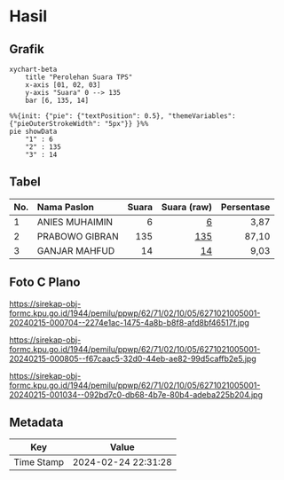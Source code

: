 # Hasil

## Grafik

```mermaid
xychart-beta
    title "Perolehan Suara TPS"
    x-axis [01, 02, 03]
    y-axis "Suara" 0 --> 135
    bar [6, 135, 14]
```

```mermaid
%%{init: {"pie": {"textPosition": 0.5}, "themeVariables": {"pieOuterStrokeWidth": "5px"}} }%%
pie showData
    "1" : 6
    "2" : 135
    "3" : 14
```

## Tabel

| No. | Nama Paslon    | Suara | Suara (raw) | Persentase |
|:--- |:-------------- | -----:| -----------:| ----------:|
| 1   | ANIES MUHAIMIN | 6     | [6][p-1]    | 3,87       |
| 2   | PRABOWO GIBRAN | 135   | [135][p-2]  | 87,10      |
| 3   | GANJAR MAHFUD  | 14    | [14][p-3]   | 9,03       |


[p-1]: https://github.com/gigit-pemilu/pemilu-2024-62-kalimantan-tengah/blob/main/pilpres/hitung-suara/sub/62-kalimantan-tengah/sub/71-kota-palangkaraya/sub/02-bukit-batu/sub/1005-sei-gohong/sub/001-tps/sub/paslon-1.txt
[p-2]: https://github.com/gigit-pemilu/pemilu-2024-62-kalimantan-tengah/blob/main/pilpres/hitung-suara/sub/62-kalimantan-tengah/sub/71-kota-palangkaraya/sub/02-bukit-batu/sub/1005-sei-gohong/sub/001-tps/sub/paslon-2.txt
[p-3]: https://github.com/gigit-pemilu/pemilu-2024-62-kalimantan-tengah/blob/main/pilpres/hitung-suara/sub/62-kalimantan-tengah/sub/71-kota-palangkaraya/sub/02-bukit-batu/sub/1005-sei-gohong/sub/001-tps/sub/paslon-3.txt

## Foto C Plano

https://sirekap-obj-formc.kpu.go.id/1944/pemilu/ppwp/62/71/02/10/05/6271021005001-20240215-000704--2274e1ac-1475-4a8b-b8f8-afd8bf46517f.jpg

https://sirekap-obj-formc.kpu.go.id/1944/pemilu/ppwp/62/71/02/10/05/6271021005001-20240215-000805--f67caac5-32d0-44eb-ae82-99d5caffb2e5.jpg

https://sirekap-obj-formc.kpu.go.id/1944/pemilu/ppwp/62/71/02/10/05/6271021005001-20240215-001034--092bd7c0-db68-4b7e-80b4-adeba225b204.jpg


## Metadata

| Key        | Value               |
| ---------- | ------------------- |
| Time Stamp | 2024-02-24 22:31:28 |




